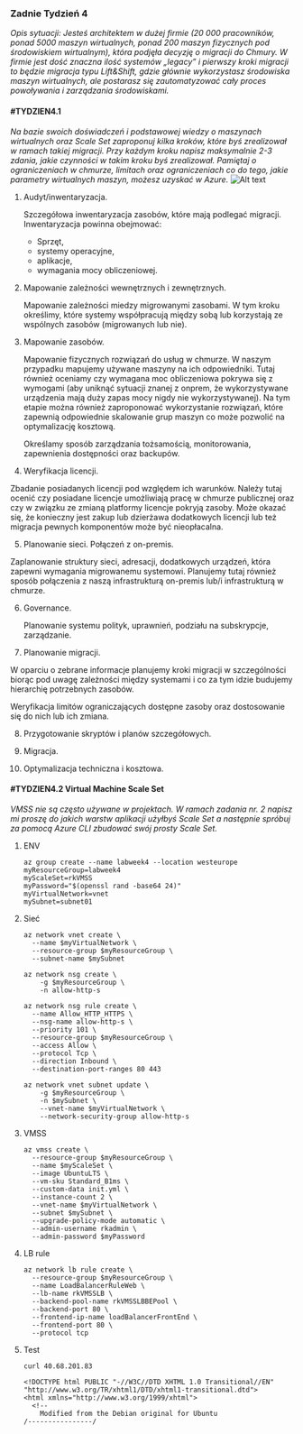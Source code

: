 ### Zadnie Tydzień 4

*Opis sytuacji:*
*Jesteś architektem w dużej firmie (20 000 pracowników, ponad 5000 maszyn wirtualnych, ponad 200 maszyn fizycznych pod środowiskiem wirtualnym), która podjęła decyzję o migracji do Chmury. W firmie jest dość znaczna ilość systemów „legacy” i pierwszy kroki migracji to będzie migracja typu Lift&Shift, gdzie głównie wykorzystasz środowiska maszyn wirtualnych, ale postarasz się zautomatyzować cały proces powoływania i zarządzania środowiskami.*

####	#TYDZIEN4.1 

*Na bazie swoich doświadczeń i podstawowej wiedzy o maszynach wirtualnych oraz Scale Set zaproponuj kilka kroków, które byś zrealizował w ramach takiej migracji. Przy każdym kroku napisz maksymalnie 2-3 zdania, jakie czynności w takim kroku byś zrealizował.*
*Pamiętaj o ograniczeniach w chmurze, limitach oraz ograniczeniach co do tego, jakie parametry wirtualnych maszyn, możesz uzyskać w Azure.*
![Alt text](https://github.com/yourand/szkolaChmury/blob/master/azureArchitect/week4/img/plan.PNG)
1. Audyt/inwentaryzacja.

   Szczegółowa inwentaryzacja zasobów, które mają podlegać migracji. Inwentaryzacja powinna obejmować:

   - Sprzęt,
   - systemy operacyjne,
   - aplikacje,
   - wymagania mocy obliczeniowej.

2. Mapowanie zależności wewnętrznych i zewnętrznych.

   Mapowanie zależności miedzy migrowanymi zasobami. W tym kroku określimy, które systemy współpracują między sobą lub korzystają ze wspólnych zasobów (migrowanych lub nie).

3. Mapowanie zasobów.

   Mapowanie fizycznych rozwiązań do usług w chmurze. W naszym przypadku mapujemy używane maszyny na ich odpowiedniki. Tutaj również oceniamy czy wymagana moc obliczeniowa pokrywa się z wymogami (aby uniknąć sytuacji znanej z onprem, że wykorzystywane urządzenia mają duży zapas mocy nigdy nie wykorzystywanej). Na tym etapie można również zaproponować wykorzystanie rozwiązań, które zapewnią odpowiednie skalowanie grup maszyn co może pozwolić na optymalizację kosztową.

   Określamy sposób zarządzania tożsamością, monitorowania, zapewnienia dostępności oraz backupów.

4.  Weryfikacja licencji.

   Zbadanie posiadanych licencji pod względem ich warunków. Należy tutaj ocenić czy posiadane licencje umożliwiają pracę w chmurze publicznej oraz czy w związku ze zmianą platformy licencje pokryją zasoby. Może okazać się, że konieczny jest zakup lub dzierżawa dodatkowych licencji lub też migracja pewnych komponentów może być nieopłacalna.

5.  Planowanie sieci. Połączeń z on-premis.

   Zaplanowanie struktury sieci, adresacji, dodatkowych urządzeń, która zapewni wymagania migrowanemu systemowi. Planujemy tutaj również sposób połączenia z naszą infrastrukturą on-premis lub/i infrastrukturą w chmurze.

6. Governance.

   Planowanie systemu polityk, uprawnień, podziału na subskrypcje, zarządzanie.

7.  Planowanie migracji.

   W oparciu o zebrane informacje planujemy kroki migracji w szczególności biorąc pod uwagę zależności między systemami i co za tym idzie budujemy hierarchię potrzebnych zasobów.

   Weryfikacja limitów ograniczających dostępne zasoby oraz dostosowanie się do nich lub ich zmiana.

8. Przygotowanie skryptów i planów szczegółowych.

9. Migracja.

10. Optymalizacja techniczna i kosztowa.

#### #TYDZIEN4.2 Virtual Machine Scale Set
*VMSS nie są często używane w projektach. W ramach zadania nr. 2 napisz mi proszę do jakich warstw aplikacji użyłbyś Scale Set a następnie spróbuj za pomocą Azure CLI zbudować swój prosty Scale Set.*

1. ENV

   ```
   az group create --name labweek4 --location westeurope
   myResourceGroup=labweek4
   myScaleSet=rkVMSS
   myPassword="$(openssl rand -base64 24)"
   myVirtualNetwork=vnet
   mySubnet=subnet01
   ```

   

2. Sieć

   ```
   az network vnet create \
     --name $myVirtualNetwork \
     --resource-group $myResourceGroup \
     --subnet-name $mySubnet
   
   az network nsg create \
       -g $myResourceGroup \
       -n allow-http-s
   
   az network nsg rule create \
     --name Allow_HTTP_HTTPS \
     --nsg-name allow-http-s \
     --priority 101 \
     --resource-group $myResourceGroup \
     --access Allow \
     --protocol Tcp \
     --direction Inbound \
     --destination-port-ranges 80 443
   
   az network vnet subnet update \
       -g $myResourceGroup \
       -n $mySubnet \
       --vnet-name $myVirtualNetwork \
       --network-security-group allow-http-s
   ```

   

3. VMSS

   ```
   az vmss create \
     --resource-group $myResourceGroup \
     --name $myScaleSet \
     --image UbuntuLTS \
     --vm-sku Standard_B1ms \
     --custom-data init.yml \
     --instance-count 2 \
     --vnet-name $myVirtualNetwork \
     --subnet $mySubnet \
     --upgrade-policy-mode automatic \
     --admin-username rkadmin \
     --admin-password $myPassword
   ```

   

4. LB rule

   ```
   az network lb rule create \
     --resource-group $myResourceGroup \
     --name LoadBalancerRuleWeb \
     --lb-name rkVMSSLB \
     --backend-pool-name rkVMSSLBBEPool \
     --backend-port 80 \
     --frontend-ip-name loadBalancerFrontEnd \
     --frontend-port 80 \
     --protocol tcp
   ```

   

5. Test

   ```
   curl 40.68.201.83
   
   <!DOCTYPE html PUBLIC "-//W3C//DTD XHTML 1.0 Transitional//EN" "http://www.w3.org/TR/xhtml1/DTD/xhtml1-transitional.dtd">
   <html xmlns="http://www.w3.org/1999/xhtml">
     <!--
       Modified from the Debian original for Ubuntu
   /----------------/
   ```
